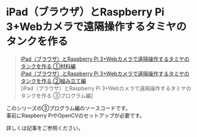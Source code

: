 # iPad（ブラウザ）とRaspberry Pi 3+Webカメラで遠隔操作するタミヤのタンクを作る

> [iPad（ブラウザ）とRaspberry Pi 3+Webカメラで遠隔操作するタミヤのタンクを作る ①材料編](http://qiita.com/weizenbock/items/0f1a01e8af8394a882ac)  
> [iPad（ブラウザ）とRaspberry Pi 3+Webカメラで遠隔操作するタミヤのタンクを作る ②組み立て編](http://qiita.com/weizenbock/items/b137587cb2b7a8802a0a)  
> [iPad（ブラウザ）とRaspberry Pi 3+Webカメラで遠隔操作するタミヤのタンクを作る ③プログラム編]  

このシリーズの③プログラム編のソースコードです。  
事前にRaspberry PiやOpenCVのセットアップが必要です。

詳しくは記事をご参照ください。
